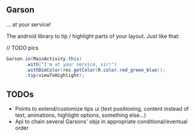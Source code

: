 Garson
---
... at your service!

The android library to tip / highlight parts of your layout.
Just like that:

// TODO pics

```java
Garson.in(MainActivity.this)
       .with("I'm at your service, sir!")
       .withDimColor(res.getColor(R.color.red_green_blue));
       .tip(viewToHighlight);
```

TODOs
---
- Points to extend/customize tips ui (text positioning, content instead of text, animations, highlight options, something else...)
- Api to chain several Garsons' objs in appropriate conditional/eventual order